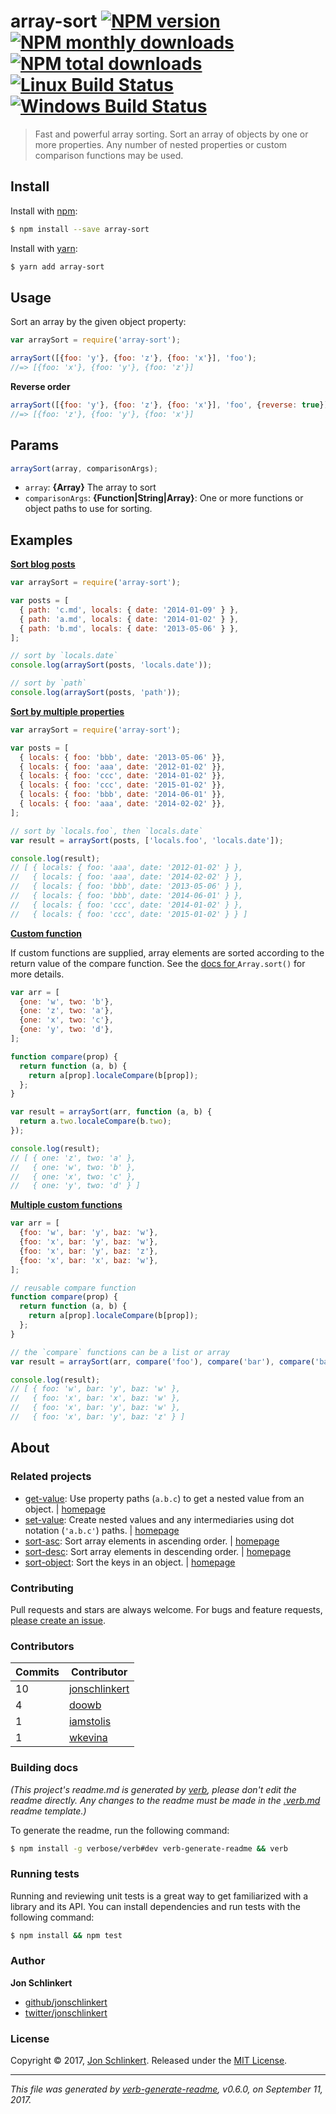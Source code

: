 # array-sort [![NPM version](https://img.shields.io/npm/v/array-sort.svg?style=flat)](https://www.npmjs.com/package/array-sort) [![NPM monthly downloads](https://img.shields.io/npm/dm/array-sort.svg?style=flat)](https://npmjs.org/package/array-sort)  [![NPM total downloads](https://img.shields.io/npm/dt/array-sort.svg?style=flat)](https://npmjs.org/package/array-sort) [![Linux Build Status](https://img.shields.io/travis/jonschlinkert/array-sort.svg?style=flat&label=Travis)](https://travis-ci.org/jonschlinkert/array-sort) [![Windows Build Status](https://img.shields.io/appveyor/ci/jonschlinkert/array-sort.svg?style=flat&label=AppVeyor)](https://ci.appveyor.com/project/jonschlinkert/array-sort)

> Fast and powerful array sorting. Sort an array of objects by one or more properties. Any number of nested properties or custom comparison functions may be used.

## Install

Install with [npm](https://www.npmjs.com/):

```sh
$ npm install --save array-sort
```

Install with [yarn](https://yarnpkg.com):

```sh
$ yarn add array-sort
```

## Usage

Sort an array by the given object property:

```js
var arraySort = require('array-sort');

arraySort([{foo: 'y'}, {foo: 'z'}, {foo: 'x'}], 'foo');
//=> [{foo: 'x'}, {foo: 'y'}, {foo: 'z'}]
```

**Reverse order**

```js
arraySort([{foo: 'y'}, {foo: 'z'}, {foo: 'x'}], 'foo', {reverse: true});
//=> [{foo: 'z'}, {foo: 'y'}, {foo: 'x'}]
```

## Params

```js
arraySort(array, comparisonArgs);
```

* `array`: **{Array}** The array to sort
* `comparisonArgs`: **{Function|String|Array}**: One or more functions or object paths to use for sorting.

## Examples

**[Sort blog posts](examples/blog-posts.js)**

```js
var arraySort = require('array-sort');

var posts = [
  { path: 'c.md', locals: { date: '2014-01-09' } },
  { path: 'a.md', locals: { date: '2014-01-02' } },
  { path: 'b.md', locals: { date: '2013-05-06' } },
];

// sort by `locals.date`
console.log(arraySort(posts, 'locals.date'));

// sort by `path`
console.log(arraySort(posts, 'path'));
```

**[Sort by multiple properties](examples/multiple-props.js)**

```js
var arraySort = require('array-sort');

var posts = [
  { locals: { foo: 'bbb', date: '2013-05-06' }},
  { locals: { foo: 'aaa', date: '2012-01-02' }},
  { locals: { foo: 'ccc', date: '2014-01-02' }},
  { locals: { foo: 'ccc', date: '2015-01-02' }},
  { locals: { foo: 'bbb', date: '2014-06-01' }},
  { locals: { foo: 'aaa', date: '2014-02-02' }},
];

// sort by `locals.foo`, then `locals.date`
var result = arraySort(posts, ['locals.foo', 'locals.date']);

console.log(result);
// [ { locals: { foo: 'aaa', date: '2012-01-02' } },
//   { locals: { foo: 'aaa', date: '2014-02-02' } },
//   { locals: { foo: 'bbb', date: '2013-05-06' } },
//   { locals: { foo: 'bbb', date: '2014-06-01' } },
//   { locals: { foo: 'ccc', date: '2014-01-02' } },
//   { locals: { foo: 'ccc', date: '2015-01-02' } } ]
```

**[Custom function](examples/custom-function.js)**

If custom functions are supplied, array elements are sorted according to the return value of the compare function. See the [docs for ](https://developer.mozilla.org/en-US/docs/Web/JavaScript/Reference/Global_Objects/Array/sort)`Array.sort()` for more details.

```js
var arr = [
  {one: 'w', two: 'b'},
  {one: 'z', two: 'a'},
  {one: 'x', two: 'c'},
  {one: 'y', two: 'd'},
];

function compare(prop) {
  return function (a, b) {
    return a[prop].localeCompare(b[prop]);
  };
}

var result = arraySort(arr, function (a, b) {
  return a.two.localeCompare(b.two);
});

console.log(result);
// [ { one: 'z', two: 'a' },
//   { one: 'w', two: 'b' },
//   { one: 'x', two: 'c' },
//   { one: 'y', two: 'd' } ]
```

**[Multiple custom functions](examples/custom-functions.js)**

```js
var arr = [
  {foo: 'w', bar: 'y', baz: 'w'},
  {foo: 'x', bar: 'y', baz: 'w'},
  {foo: 'x', bar: 'y', baz: 'z'},
  {foo: 'x', bar: 'x', baz: 'w'},
];

// reusable compare function
function compare(prop) {
  return function (a, b) {
    return a[prop].localeCompare(b[prop]);
  };
}

// the `compare` functions can be a list or array
var result = arraySort(arr, compare('foo'), compare('bar'), compare('baz'));

console.log(result);
// [ { foo: 'w', bar: 'y', baz: 'w' },
//   { foo: 'x', bar: 'x', baz: 'w' },
//   { foo: 'x', bar: 'y', baz: 'w' },
//   { foo: 'x', bar: 'y', baz: 'z' } ]
```

## About

### Related projects

* [get-value](https://www.npmjs.com/package/get-value): Use property paths (`a.b.c`) to get a nested value from an object. | [homepage](https://github.com/jonschlinkert/get-value "Use property paths (`a.b.c`) to get a nested value from an object.")
* [set-value](https://www.npmjs.com/package/set-value): Create nested values and any intermediaries using dot notation (`'a.b.c'`) paths. | [homepage](https://github.com/jonschlinkert/set-value "Create nested values and any intermediaries using dot notation (`'a.b.c'`) paths.")
* [sort-asc](https://www.npmjs.com/package/sort-asc): Sort array elements in ascending order. | [homepage](https://github.com/jonschlinkert/sort-asc "Sort array elements in ascending order.")
* [sort-desc](https://www.npmjs.com/package/sort-desc): Sort array elements in descending order. | [homepage](https://github.com/jonschlinkert/sort-desc "Sort array elements in descending order.")
* [sort-object](https://www.npmjs.com/package/sort-object): Sort the keys in an object. | [homepage](https://github.com/doowb/sort-object "Sort the keys in an object.")

### Contributing

Pull requests and stars are always welcome. For bugs and feature requests, [please create an issue](../../issues/new).

### Contributors

| **Commits** | **Contributor** |  
| --- | --- |  
| 10 | [jonschlinkert](https://github.com/jonschlinkert) |  
| 4  | [doowb](https://github.com/doowb) |  
| 1  | [iamstolis](https://github.com/iamstolis) |  
| 1  | [wkevina](https://github.com/wkevina) |  

### Building docs

_(This project's readme.md is generated by [verb](https://github.com/verbose/verb-generate-readme), please don't edit the readme directly. Any changes to the readme must be made in the [.verb.md](.verb.md) readme template.)_

To generate the readme, run the following command:

```sh
$ npm install -g verbose/verb#dev verb-generate-readme && verb
```

### Running tests

Running and reviewing unit tests is a great way to get familiarized with a library and its API. You can install dependencies and run tests with the following command:

```sh
$ npm install && npm test
```

### Author

**Jon Schlinkert**

* [github/jonschlinkert](https://github.com/jonschlinkert)
* [twitter/jonschlinkert](https://twitter.com/jonschlinkert)

### License

Copyright © 2017, [Jon Schlinkert](https://github.com/jonschlinkert).
Released under the [MIT License](LICENSE).

***

_This file was generated by [verb-generate-readme](https://github.com/verbose/verb-generate-readme), v0.6.0, on September 11, 2017._
